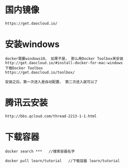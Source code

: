 # 国内镜像

	https://get.daocloud.io/



# 安装windows


	docker需要windows10， 如果不是， 那么用Docker Toolbox来安装
	http://get.daocloud.io/#install-docker-for-mac-windows
	下载Docker Toolbox
	https://get.daocloud.io/toolbox/

	安装之后，第一次进入是自动配置， 第二次进入就可以了


	
# 腾讯云安装

	http://bbs.qcloud.com/thread-2213-1-1.html


# 下载容器

	docker search ***	//搜索容器名字

	docker pull learn/tutorial   //下载容器	learn/tutorial	

